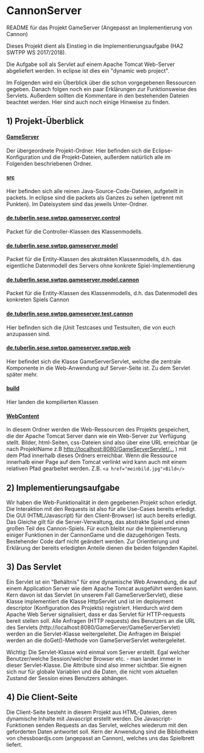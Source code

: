# CannonServer

README für das Projekt GameServer (Angepasst an Implementierung von Cannon)

Dieses Projekt dient als Einstieg in die Implementierungsaufgabe (HA2 SWTPP WS 2017/2018). 

Die Aufgabe soll als Servlet auf einem Apache Tomcat Web-Server abgeliefert werden. In eclipse ist dies ein "dynamic web project". 

Im Folgenden wird ein Überblick über die schon vorgegebenen Ressourcen  gegeben. Danach folgen noch ein paar Erklärungen zur Funktionsweise des Servlets. Außerdem sollten  die Kommentare in den bestehenden Dateien beachtet werden. Hier sind auch noch einige Hinweise zu finden.

## 1) Projekt-Überblick

#### [GameServer](/)
Der übergeordnete Projekt-Ordner. Hier befinden sich die Eclipse-Konfiguration und die Projekt-Dateien, außerdem natürlich alle im Folgenden beschriebenen Ordner.
   
#### [src](/src)
Hier befinden sich alle reinen Java-Source-Code-Dateien, aufgeteilt in packets. In eclipse sind die packets als Ganzes zu sehen (getrennt mit Punkten). Im Dateisystem sind das jeweils Unter-Ordner.
   
#### [de.tuberlin.sese.swtpp.gameserver.control](/src/de/tuberlin/sese/swtpp/gameserver/control/)
Packet für die Controller-Klassen des Klassenmodells.
         
#### [de.tuberlin.sese.swtpp.gameserver.model](/src/de/tuberlin/sese/swtpp/gameserver/model/)
Packet für die Entity-Klassen des akstrakten Klassenmodells, d.h. das eigentliche Datenmodell des Servers ohne konkrete Spiel-Implementierung

#### [de.tuberlin.sese.swtpp.gameserver.model.cannon](/src/de/tuberlin/sese/swtpp/gameserver/model/cannon)
Packet für die Entity-Klassen des Klassenmodells, d.h. das Datenmodell des konkreten Spiels Cannon
         
#### [de.tuberlin.sese.swtpp.gameserver.test.cannon](/src/de/tuberlin/sese/swtpp/gameserver/test/cannon)
Hier befinden sich die jUnit Testcases und Testsuiten, die von euch anzupassen sind.
         
#### [de.tuberlin.sese.swtpp.gameserver.swtpp.web](/src/de/tuberlin/sese/swtpp/gameserver/swtpp/web)
Hier befindet sich die Klasse GameServerServlet, welche die zentrale Komponente in die Web-Anwendung auf Server-Seite ist. Zu dem Servlet später mehr.
         
#### [build](/build)
Hier landen die kompilierten Klassen
      
#### [WebContent](/WebContent)
In diesem Ordner werden die Web-Ressourcen des Projekts gespeichert, die der Apache Tomcat Server dann wie ein Web-Server zur Verfügung stellt. Bilder, html-Seiten, css-Dateien sind also über eine URL erreichbar (je nach ProjektName z.B [http://localhost:8080/GameServerServlet/...](http://localhost:8080/GameServerServlet/...) ) mit dem Pfad innerhalb dieses Ordners erreichbar. Wenn die Ressource innerhalb einer Page auf dem Tomcat verlinkt wird kann auch mit einem relativen Pfad gearbeitet werden. Z.B. 
```<a href="meinbild.jpg">Bild</>```
  
## 2) Implementierungsaufgabe

Wir haben die Web-Funktionalität in dem gegebenen Projekt schon erledigt. Die Interaktion mit den Requests ist also für alle Use-Cases bereits erledigt. Die GUI (HTML/Javascript) für den Client-Browser) ist auch bereits erledigt. Das Gleiche gilt für die Server-Verwaltung, das abstrakte Spiel und einen großen Teil des Cannon-Spiels. Für euch bleibt nur die Implementierung einiger Funktionen in der CannonGame und die dazugehörigen Tests. Bestehender Code darf nicht geändert werden.  Zur Orientierung und Erklärung der bereits erledigten Anteile dienen die beiden folgenden Kapitel.   
  
## 3) Das Servlet

Ein Servlet ist ein "Behältnis" für eine dynamische Web Anwendung, die auf einem Application Server wie dem Apache Tomcat 
ausgeführt werden kann. Kern davon ist das Servlet (in unserem Fall GameServerServlet), diese Klasse implementiert die Klasse HttpServlet und ist im deployment descriptor (Konfiguration des Projekts) registriert. Hierdurch wird dem Apache  Web Server signalisiert, dass er das Servlet für HTTP-requests bereit stellen soll. Alle Anfragen (HTTP requests) des Benutzers an die URL des Servlets (http://localhost:8080/GameServer/GameServerServlet) werden an die Servlet-Klasse weitergeleitet. Die Anfragen im Beispiel werden an die doGet()-Methode von GameServerServlet weitergeleitet.

Wichtig: 
Die Servlet-Klasse wird einmal vom Server erstellt. Egal welcher Benutzer/welche Session/welcher Browser etc. - man landet immer in dieser Servlet-Klasse. Die Attribute sind also immer sichtbar. Sie eignen sich nur für globale Variablen und die Daten, die nicht vom aktuellen Zustand der Session eines Benutzers abhängen.

## 4) Die Client-Seite

Die Client-Seite besteht in diesem Projekt aus HTML-Dateien, deren dynamische Inhalte mit Javascript erstellt werden. Die Javascript-Funktionen senden Requests an das Servlet, welches wiederum mit den geforderten Daten antwortet soll. Kern der Anwendung sind die Bibliotheken von chessboardjs.com (angepasst an Cannon), welches uns das Spielbrett liefert.
